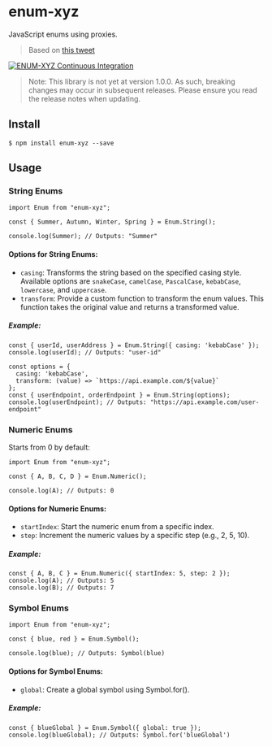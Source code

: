 # enum-xyz

JavaScript enums using proxies.

> Based on [this tweet](https://twitter.com/2ality/status/1486139713354448897)

[![ENUM-XYZ Continuous Integration](https://github.com/chasefleming/enum-xyz/actions/workflows/integrate.yml/badge.svg)](https://github.com/chasefleming/enum-xyz/actions/workflows/integrate.yml)

> Note: This library is not yet at version 1.0.0. As such, breaking changes may occur in subsequent releases. Please ensure you read the release notes when updating.

## Install

```
$ npm install enum-xyz --save
```

## Usage

### String Enums

```
import Enum from "enum-xyz";

const { Summer, Autumn, Winter, Spring } = Enum.String();

console.log(Summer); // Outputs: "Summer"
```

#### Options for String Enums:

- `casing`: Transforms the string based on the specified casing style. Available options are `snakeCase`, `camelCase`, `PascalCase`, `kebabCase`, `lowercase`, and `uppercase`.
- `transform`: Provide a custom function to transform the enum values. This function takes the original value and returns a transformed value.

##### Example:

```
const { userId, userAddress } = Enum.String({ casing: 'kebabCase' });
console.log(userId); // Outputs: "user-id"

const options = {
  casing: 'kebabCase',
  transform: (value) => `https://api.example.com/${value}`
};
const { userEndpoint, orderEndpoint } = Enum.String(options);
console.log(userEndpoint); // Outputs: "https://api.example.com/user-endpoint"
```

### Numeric Enums

Starts from 0 by default:

```
import Enum from "enum-xyz";

const { A, B, C, D } = Enum.Numeric();

console.log(A); // Outputs: 0
```

#### Options for Numeric Enums:

- `startIndex`: Start the numeric enum from a specific index.
- `step`: Increment the numeric values by a specific step (e.g., 2, 5, 10).

##### Example:

```
const { A, B, C } = Enum.Numeric({ startIndex: 5, step: 2 });
console.log(A); // Outputs: 5
console.log(B); // Outputs: 7
```

### Symbol Enums

```
import Enum from "enum-xyz";

const { blue, red } = Enum.Symbol();

console.log(blue); // Outputs: Symbol(blue)
```

#### Options for Symbol Enums:

- `global`: Create a global symbol using Symbol.for().

##### Example:

```
const { blueGlobal } = Enum.Symbol({ global: true });
console.log(blueGlobal); // Outputs: Symbol.for('blueGlobal')
```
